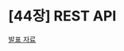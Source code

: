 # [44장] REST API

[발표 자료](https://seung2.notion.site/44-REST-API-858ab4b86fd044df84c27c8ebf537086?pvs=4)
